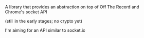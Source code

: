 A library that provides an abstraction on top of Off The Record and Chrome's socket API

(still in the early stages; no crypto yet)

I'm aiming for an API similar to socket.io
